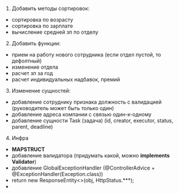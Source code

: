 1. Добавить методы сортировок:
- сортировка по возрасту
- сортировка по зарплате
- вычисление средней зп по отделу 

2. Добавить функции:
- прием на работу нового сотрудника (если отдел пустой, то дефолтный)
- изменение отдела
- расчет зп за год 
- расчет индивидуальных надбавок, премий

3. Изменение сущностей: 
- добавление сотруднику признака должность с валидацией (руководитель может быть только один)
- добавление адреса компании с связью один-к-одному
- добавление сущности Task (задача) 
(id, creator, executor, status, parent, deadline)

4. Инфра
- **MAPSTRUCT**
- добавление валидатора (придумать какой, можно **implements Validator**)
- добавление GlobalExceptionHandler (@ControllerAdvice + @ExceptionHandler(Exception.class))
- return new ResponseEntity<>(obj, HttpStatus.***);
- 